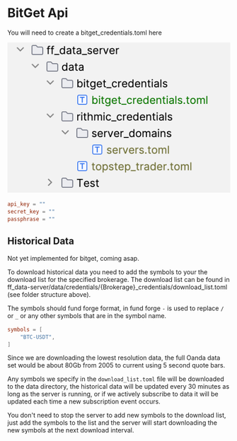 # BitGet Api
You will need to create a bitget_credentials.toml here

![img.png](misc/img.png)


```toml
api_key = ""
secret_key = ""
passphrase = ""
```

## Historical Data
Not yet implemented for bitget, coming asap.

To download historical data you need to add the symbols to your the download list for the specified brokerage.
The download list can be found in ff_data-server/data/credentials/{Brokerage}_credentials/download_list.toml (see folder structure above).

The symbols should fund forge format, in fund forge `-` is used to replace `/` or `_` or any other symbols that are in the symbol name.
```toml
symbols = [
    "BTC-USDT",
]
```
Since we are downloading the lowest resolution data, the full Oanda data set would be about 80Gb from 2005 to current using 5 second quote bars.

Any symbols we specify in the `download_list.toml` file will be downloaded to the data directory, the historical data will be updated every 30 minutes as long as the server is running,
or if we actively subscribe to data it will be updated each time a new subscription event occurs.

You don't need to stop the server to add new symbols to the download list, just add the symbols to the list and the server will start downloading the new symbols at the next download interval.
